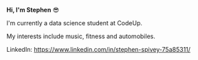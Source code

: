 **Hi, I'm Stephen** :sunglasses:

I'm currently a data science student at CodeUp.

My interests include music, fitness and automobiles.

LinkedIn: https://www.linkedin.com/in/stephen-spivey-75a85311/






<!--
**stephen-spivey/Stephen-spivey** is a ✨ _special_ ✨ repository because its `README.md` (this file) appears on your GitHub profile.

Here are some ideas to get you started:

- 🔭 I’m currently working on ...
- 🌱 I’m currently learning ...
- 👯 I’m looking to collaborate on ...
- 🤔 I’m looking for help with ...
- 💬 Ask me about ...
- 📫 How to reach me: ...
- ⚡ Fun fact: ...
-->
